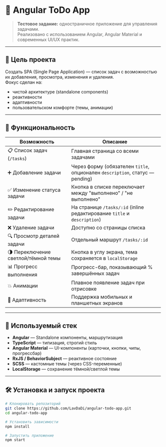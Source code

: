 # 📝 Angular ToDo App

> **Тестовое задание:** одностраничное приложение для управления задачами.  
> Реализовано с использованием Angular, Angular Material и современных UI/UX практик.

---

## 📌 Цель проекта

Создать SPA (Single Page Application) — список задач с возможностью их добавления, просмотра, изменения и удаления.  
Фокус сделан на:

- чистой архитектуре (standalone components)
- реактивности
- адаптивности
- пользовательском комфорте (темы, анимации)

---

## 🚀 Функциональность

| Возможность                         | Описание                                                                            |
|-------------------------------------|-------------------------------------------------------------------------------------|
| 📋 Список задач (`/tasks`)         | Главная страница со всеми задачами                                                 |
| ➕ Добавление задачи                | Через форму (обязателен `title`, опционален `description`, статус — pending)       |
| ✅ Изменение статуса задачи        | Кнопка в списке переключает между "выполнено" / "не выполнено"                     |
| ✏️ Редактирование задачи           | На странице `/tasks/:id` (inline редактирование `title` и `description`)           |
| ❌ Удаление задачи                 | Доступно со страницы списка                                                        |
| 🔍 Просмотр деталей задачи         | Отдельный маршрут `/tasks/:id`                                                     |
| 🌗 Переключение светлой/тёмной темы | Кнопка в углу экрана, тема сохраняется в `localStorage`                            |
| 📊 Прогресс выполнения              | Прогресс-бар, показывающий % завершённых задач                                     |
| 💥 Анимации                        | Плавное появление задач при отрисовке                                              |
| 📱 Адаптивность                    | Поддержка мобильных и планшетных экранов                                           |

---

## 🧱 Используемый стек

- **Angular** — Standalone компоненты, маршрутизация
- **TypeScript** — типизация, строгий стиль
- **Angular Material** — UI-компоненты (карточки, кнопки, чипы, прогрессбар)
- **RxJS / BehaviorSubject** — реактивное состояние
- **SCSS** — кастомные темы (через CSS-переменные)
- **LocalStorage** — сохранение тёмной/светлой темы

---

## 🛠️ Установка и запуск проекта

```bash
# Клонировать репозиторий
git clone https://github.com/LavDaDi/angular-todo-app.git
cd angular-todo-app

# Установить зависимости
npm install

# Запустить приложение
npm start
